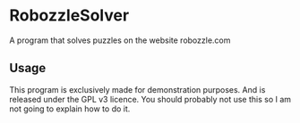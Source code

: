 # RobozzleSolver
A program that solves puzzles on the website robozzle.com

## Usage
This program is exclusively made for demonstration purposes. And is released under the GPL v3 licence. You should probably not use this so I am not going to explain how to do it. 